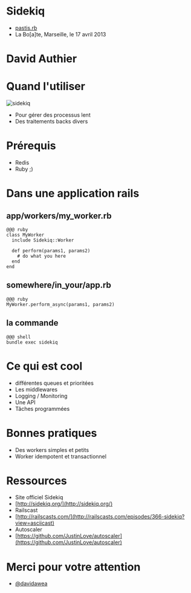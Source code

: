 <!SLIDE bullets>
 
# Sidekiq
* [pastis.rb](http://pastisrb.org)
* La Bo[a]te, Marseille, le 17 avril 2013

<!SLIDE bullets transition=turnUp>

# David Authier

<!SLIDE bullets transition=turnUp>

# Quand l'utiliser

![sidekiq](sidekiq.png)

* Pour gérer des processus lent
* Des traitements backs divers

<!SLIDE bullets transition=turnUp>

# Prérequis

* Redis
* Ruby ;)

<!SLIDE bullets transition=turnUp>

# Dans une application rails

<!SLIDE bullets transition=turnUp>

## app/workers/my_worker.rb

    @@@ ruby
    class MyWorker
      include Sidekiq::Worker
      
      def perform(params1, params2)
        # do what you here
      end
    end

<!SLIDE bullets transition=turnUp>

## somewhere/in_your/app.rb

    @@@ ruby
    MyWorker.perform_async(params1, params2)

<!SLIDE bullets transition=turnUp>

## la commande

    @@@ shell
    bundle exec sidekiq

<!SLIDE bullets transition=turnUp>

# Ce qui est cool

<!SLIDE bullets transition=turnUp>

* différentes queues et prioritées
* Les middlewares
* Logging / Monitoring
* Une API
* Tâches programmées 

<!SLIDE bullets transition=turnUp>

# Bonnes pratiques

<!SLIDE bullets transition=turnUp>

* Des workers simples et petits
* Worker idempotent et transactionnel

<!SLIDE bullets transition=turnUp>

# Ressources
* Site officiel Sidekiq
* [http://sidekiq.org/](http://sidekiq.org/)
* Railscast
* [http://railscasts.com/](http://railscasts.com/episodes/366-sidekiq?view=asciicast)
* Autoscaler
* [https://github.com/JustinLove/autoscaler](https://github.com/JustinLove/autoscaler)

<!SLIDE bullets transition=turnUp>

# Merci pour votre attention
* [@davidawea](https://twitter.com/#!/davidawea)